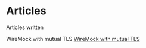 # Articles
Articles written

WireMock with mutual TLS [WireMock with mutual TLS](wiremock-with-mutual-tls/README.md)